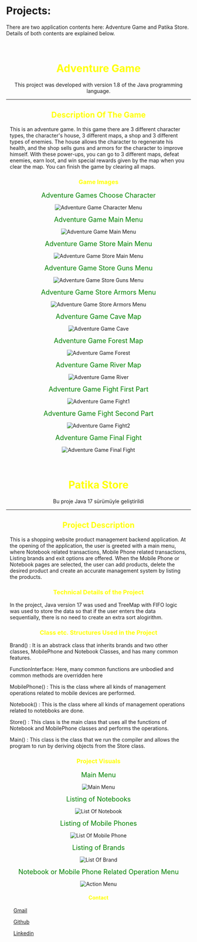 <div>
 <h1>
  Projects: 
 </h1>
 <p>
There are two application contents here: Adventure Game and Patika Store.
Details of both contents are explained below.
 </p>
</div>
<br>

<div style="text-align:center;"> 
<h1 style="text-align:center; color: yellow"> Adventure Game </h1> 
<p style="text-align:center;"> This project was developed with version 1.8 of the Java programming language. </p>
</div>

---

<div style="margin:10px;">
<h2 style="text-align:center; color: yellow"> Description Of The Game </h2>
<p> This is an adventure game. 
In this game there are 3 different character types, the character's house, 3 different maps, a shop and 3 different types of enemies. 
The house allows the character to regenerate his health, and the shop sells guns and armors for the character to improve himself. 
With these power-ups, you can go to 3 different maps, defeat enemies, earn loot, and win special rewards given by the map when you clear the map. 
You can finish the game by clearing all maps.
 </p>
 </div>


<div style="text-align:center; margin:10px;">
<h3 style="text-align:center; color: yellow">  Game Images </h3>
 
<span style="color:green; font-size: 18px;"> Adventure Games Choose Character </span>


![Adventure Game Character Menu](https://raw.githubusercontent.com/ferhatseker180/JavaAllStructures/master/src/week4/AdventureGame/AdventureGame/src/GamesImages/choose-character.PNG)

<span style="color:green; font-size: 18px;"> Adventure Game Main Menu </span>

![Adventure Game Main Menu](https://raw.githubusercontent.com/ferhatseker180/JavaAllStructures/master/src/week4/AdventureGame/AdventureGame/src/GamesImages/main-menu.PNG)

<span style="color:green; font-size: 18px;"> Adventure Game Store Main Menu </span>

![Adventure Game Store Main Menu](https://raw.githubusercontent.com/ferhatseker180/JavaAllStructures/master/src/week4/AdventureGame/AdventureGame/src/GamesImages/store-main-menu.PNG)

<span style="color:green; font-size: 18px;"> Adventure Game Store Guns Menu </span>

![Adventure Game Store Guns Menu](https://raw.githubusercontent.com/ferhatseker180/JavaAllStructures/master/src/week4/AdventureGame/AdventureGame/src/GamesImages/store-guns-menu.PNG)

<span style="color:green; font-size: 18px;"> Adventure Game Store Armors Menu </span>

![Adventure Game Store Armors Menu](https://raw.githubusercontent.com/ferhatseker180/JavaAllStructures/master/src/week4/AdventureGame/AdventureGame/src/GamesImages/store-armors-menu.PNG)

<span style="color:green; font-size: 18px;"> Adventure Game Cave Map </span>

![Adventure Game Cave](https://raw.githubusercontent.com/ferhatseker180/JavaAllStructures/master/src/week4/AdventureGame/AdventureGame/src/GamesImages/cave.PNG)

<span style="color:green; font-size: 18px;"> Adventure Game Forest Map </span>

![Adventure Game Forest](https://raw.githubusercontent.com/ferhatseker180/JavaAllStructures/master/src/week4/AdventureGame/AdventureGame/src/GamesImages/forest.PNG)

<span style="color:green; font-size: 18px;"> Adventure Game River Map </span>

![Adventure Game River](https://raw.githubusercontent.com/ferhatseker180/JavaAllStructures/master/src/week4/AdventureGame/AdventureGame/src/GamesImages/river.PNG)

<span style="color:green; font-size: 18px;"> Adventure Game Fight First Part </span>

![Adventure Game Fight1](https://raw.githubusercontent.com/ferhatseker180/JavaAllStructures/master/src/week4/AdventureGame/AdventureGame/src/GamesImages/fight-1.PNG)

<span style="color:green; font-size: 18px;"> Adventure Game Fight Second Part </span>

![Adventure Game Fight2](https://raw.githubusercontent.com/ferhatseker180/JavaAllStructures/master/src/week4/AdventureGame/AdventureGame/src/GamesImages/fight-2.PNG)

<span style="color:green; font-size: 18px;"> Adventure Game Final Fight </span>

![Adventure Game Final Fight](https://raw.githubusercontent.com/ferhatseker180/JavaAllStructures/master/src/week4/AdventureGame/AdventureGame/src/GamesImages/fight-3.PNG)

</div>

<br>

<div style="text-align:center;"> 
<h1 style="text-align:center; color: yellow"> Patika Store </h1> 
<p style="text-align:center;"> Bu proje Java 17 sürümüyle geliştirildi </p>
</div>

---

<div style="margin:10px;">
<h2 style="text-align:center; color: yellow"> Project Description </h2>
<p> This is a shopping website product management backend application. 
At the opening of the application, the user is greeted with a main menu, where Notebook related transactions, Mobile Phone related transactions, Listing brands and exit options are offered.
When the Mobile Phone or Notebook pages are selected, the user can add products, delete the desired product and create an accurate management system by listing the products.
</p>
 </div>


<div style="margin:10px;">
<h3 style="text-align:center; color: yellow"> Technical Details of the Project </h3> 
In the project, Java version 17 was used and TreeMap with FIFO logic was used to store the data so that if the user enters the data sequentially, there is no need to create an extra sort alogirithm.
</div>



<div style="margin:10px;"> 
<h3 style="text-align:center; color: yellow">  Class etc. Structures Used in the Project </h3>
<p> Brand() : It is an abstrack class that inherits brands and two other classes, MobilePhone and Notebook Classes, and has many common features. </p> 
<p> FunctionInterface: Here, many common functions are unbodied and common methods are overridden here </p> 
<p> MobilePhone() : This is the class where all kinds of management operations related to mobile devices are performed. </p> 
<p> Notebook() : This is the class where all kinds of management operations related to notebboks are done. </p> 
<p> Store() : This class is the main class that uses all the functions of Notebook and MobilePhone classes and performs the operations. </p> 
<p> Main() : This class is the class that we run the compiler and allows the program to run by deriving objects from the Store class. </p>
</div>


<div style="text-align:center; margin:10px;">
<h3 style="text-align:center; color: yellow">  Project Visuals </h3>

<span style="color:green; font-size: 18px;"> Main Menu </span>

![Main Menu](https://raw.githubusercontent.com/ferhatseker180/JavaAllStructures/master/src/week5/PatikaStore/PatikaStore/src/project_images/main_menu.png)

<span style="color:green; font-size: 18px;"> Listing of Notebooks </span>

![List Of Notebook](https://raw.githubusercontent.com/ferhatseker180/JavaAllStructures/master/src/week5/PatikaStore/PatikaStore/src/project_images/notebook_list.png)

<span style="color:green; font-size: 18px;"> Listing of Mobile Phones </span>

![List Of Mobile Phone](https://raw.githubusercontent.com/ferhatseker180/JavaAllStructures/master/src/week5/PatikaStore/PatikaStore/src/project_images/phone_list.png)

<span style="color:green; font-size: 18px;"> Listing of Brands </span>

![List Of Brand](https://raw.githubusercontent.com/ferhatseker180/JavaAllStructures/master/src/week5/PatikaStore/PatikaStore/src/project_images/brand_list.png)

<span style="color:green; font-size: 18px;"> Notebook or Mobile Phone Related Operation Menu </span>

![Action Menu](https://raw.githubusercontent.com/ferhatseker180/JavaAllStructures/master/src/week5/PatikaStore/PatikaStore/src/project_images/second_menu.PNG)

</div>

<div style="margin:20px">
<h4 style="text-align:center; color: yellow"> Contact </h4> 
<p> <a href="ferhatseker180@gmail.com"> Gmail </a>  </p> 
<p> <a href="https://github.com/ferhatseker180"> Github  </a> </p> 
<p> <a href="https://www.linkedin.com/in/ferhat-%C5%9Feker-2410571a4/"> Linkedin </a> </p> 
 </div>

